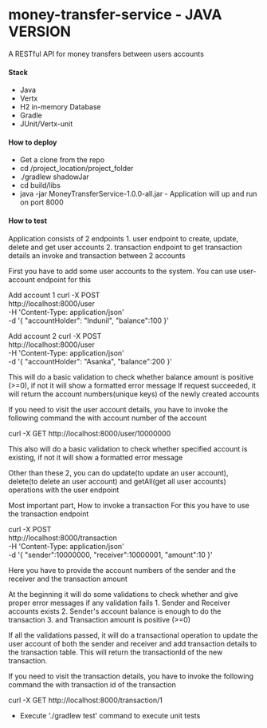 # money-transfer-service - JAVA VERSION

A RESTful API for money transfers between users accounts


#### Stack ####
* Java
* Vertx
* H2 in-memory Database
* Gradle
* JUnit/Vertx-unit


#### How to deploy ####
* Get a clone from the repo
* cd /project_location/project_folder
* ./gradlew shadowJar
* cd build/libs
* java -jar MoneyTransferService-1.0.0-all.jar - Application will up and run on port 8000


#### How to test ####
Application consists of 2 endpoints
    1. user endpoint to create, update, delete and get user accounts
    2. transaction endpoint to get transaction details an invoke and transaction between 2 accounts

First you have to add some user accounts to the system. You can use user-account endpoint for this

Add account 1
curl -X POST \
  http://localhost:8000/user \
  -H 'Content-Type: application/json' \
  -d '{
	"accountHolder": "Indunil",
	"balance":100
}'

Add account 2
curl -X POST \
  http://localhost:8000/user \
  -H 'Content-Type: application/json' \
  -d '{
	"accountHolder": "Asanka",
	"balance":200
}'

This will do a basic validation to check whether balance amount is positive (>=0), if not it will show a formatted error message
If request succeeded, it will return the account numbers(unique keys) of the newly created accounts


If you need to visit the user account details, you have to invoke the following command the with account number of the account

curl -X GET http://localhost:8000/user/10000000 

This also will do a basic validation to check whether specified account is existing, if not it will show a formatted error message

Other than these 2, you can do 
    update(to update an user account), 
    delete(to delete an user account) 
    and getAll(get all user accounts) operations with the user endpoint



Most important part, How to invoke a transaction
For this you have to use the transaction endpoint

curl -X POST \
  http://localhost:8000/transaction \
  -H 'Content-Type: application/json' \
  -d '{
	"sender":10000000,
	"receiver":10000001,
	"amount":10
}'

Here you have to provide the account numbers of the sender and the receiver and the transaction amount

At the beginning it will do some validations to check whether and give proper error messages if any validation fails
    1. Sender and Receiver accounts exists
    2. Sender's account balance is enough to do the transaction 
    3. and Transaction amount is positive (>=0)

If all the validations passed, it will do a transactional operation to update the user account of both the sender and receiver
and add transaction details to the transaction table. This will return the transactionId of the new transaction.


If you need to visit the transaction details, you have to invoke the following command the with transaction id of the transaction

curl -X GET http://localhost:8000/transaction/1


* Execute './gradlew test' command to execute unit tests 